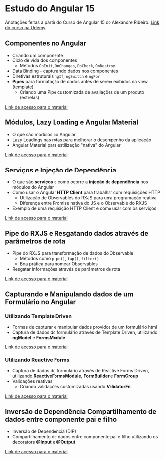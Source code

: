 # Estudo do Angular 15

Anotações feitas a partir do Curso de Angular 15 do Alexandre Ribeiro. [Link do curso na Udemy](https://www.udemy.com/course/curso-angular-15/)

## Componentes no Angular

- Criando um componente
- Ciclo de vida dos componentes
  - Métodos `OnInit`, `OnChanges`, `DoCheck`, `OnDestroy`
- Data Binding - capturando dados nos componentes
- Diretivas estruturais `ngIf`, `ngSwitch` e `ngFor`
- **Pipes** para formatação de dados antes de serem exibidos na view (template)
  - Criando uma Pipe customizada de avaliações de um produto (estrelas)

[Link de acesso para o material](./content/content-01.md)

## Módulos, Lazy Loading e Angular Material

- O que são módulos no Angular
- Lazy Loadings nas rotas para melhorar o desempenho da aplicação
- Angular Material para estilização "nativa" do Angular

[Link de acesso para o material](./content/content-02.md)

## Serviços e Injeção de Dependência

- O que são **serviços** e como ocorre a **injeção de dependência** nos módulos do Angular
- Como usar o Angular **HTTP Client** para trabalhar com requisições HTTP
  - Utilização de Observables do RXJS para uma programação reativa
  - Diferença entre Promise nativa do JS e o Observable do RXJS
- Exemplo de uma requisição HTTP Client e como usar com os serviços

[Link de acesso para o material](./content/content-03.md)

## Pipe do RXJS e Resgatando dados através de parâmetros de rota

- Pipe do RXJS para transformação de dados do Observable
  - Métodos como `pipe()`, `tap()`, `filter()`
  - Boa prática para nomear Observables
- Resgatar informações através de parâmetros de rota

[Link de acesso para o material](./content/content-04.md)

## Capturando e Manipulando dados de um Formulário no Angular

### Utilizando Template Driven

- Formas de capturar e manipular dados providos de um formulário html
- Captura de dados do formulário através de Template Driven, utilizando **ngModel** e **FormsModule**

[Link de acesso para o material](./content/content-05.md)

### Utilizando Reactive Forms

- Captura de dados do formulário através de Reactive Forms Driven, utilizando **ReactiveFormsModule**, **FormBuilder** e **FormGroup**
- Validações reativas
  - Criando validações customizadas usando **ValidatorFn**

[Link de acesso para o material](./content/content-06.md)

## Inversão de Dependência Compartilhamento de dados entre componente pai e filho

- Inversão de Dependência (DIP)
- Compartilhamento de dados entre componente pai e filho utilizando os decorators **@Input** e **@Output**

[Link de acesso para o material](./content/content-07.md)
